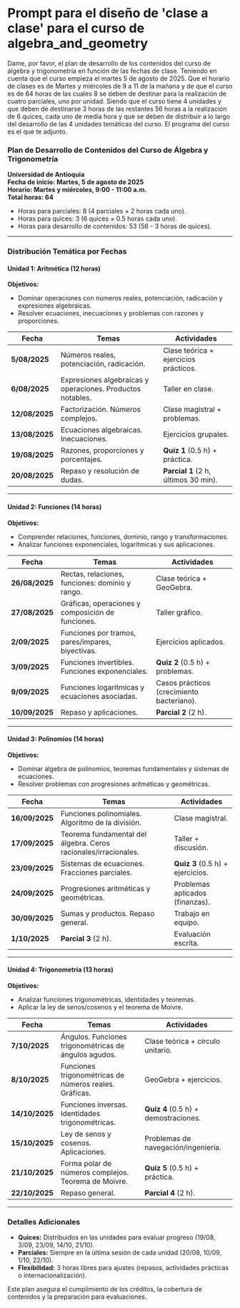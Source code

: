 # Prompt para el diseño de 'clase a clase' para el curso de algebra_and_geometry  

Dame, por favor, el plan de desarrollo de los contenidos del curso de álgebra y trigonometría en función de las fechas de clase. Teniendo en cuenta que el curso empieza el martes 5 de agosto de 2025. Que el horario de clases es de Martes y miércoles de 9 a 11 de la mañana y de que el curso es de 64 horas de las cuales 8 se deben de destinar para la realización de cuatro parciales, uno por unidad. Siendo que el curso tiene 4 unidades y que deben de destinarse 3 horas de las restantes 56 horas a la realización de 6 quices, cada uno de media hora y que se deben de distribuir a lo largo del desarrollo de las 4 unidades temáticas del curso. El programa del curso es el que te adjunto.  





### **Plan de Desarrollo de Contenidos del Curso de Álgebra y Trigonometría**  
**Universidad de Antioquia**  
**Fecha de inicio: Martes, 5 de agosto de 2025**  
**Horario: Martes y miércoles, 9:00 - 11:00 a.m.**  
**Total horas: 64**  
- Horas para parciales: 8 (4 parciales × 2 horas cada uno).  
- Horas para quices: 3 (6 quices × 0.5 horas cada uno).  
- Horas para desarrollo de contenidos: 53 (56 - 3 horas de quices).  

---

### **Distribución Temática por Fechas**  

#### **Unidad 1: Aritmética** (12 horas)  
**Objetivos:**  
- Dominar operaciones con números reales, potenciación, radicación y expresiones algebraicas.  
- Resolver ecuaciones, inecuaciones y problemas con razones y proporciones.  

| **Fecha**       | **Temas**                                                                 | **Actividades**                     |  
|-----------------|--------------------------------------------------------------------------|-------------------------------------|  
| **5/08/2025**  | Números reales, potenciación, radicación.                                | Clase teórica + ejercicios prácticos. |  
| **6/08/2025**  | Expresiones algebraicas y operaciones. Productos notables.               | Taller en clase.                    |  
| **12/08/2025** | Factorización. Números complejos.                                        | Clase magistral + problemas.        |  
| **13/08/2025** | Ecuaciones algebraicas. Inecuaciones.                                    | Ejercicios grupales.                |  
| **19/08/2025** | Razones, proporciones y porcentajes.                                     | **Quiz 1** (0.5 h) + práctica.      |  
| **20/08/2025** | Repaso y resolución de dudas.                                            | **Parcial 1** (2 h, últimos 30 min). |  

---

#### **Unidad 2: Funciones** (14 horas)  
**Objetivos:**  
- Comprender relaciones, funciones, dominio, rango y transformaciones.  
- Analizar funciones exponenciales, logarítmicas y sus aplicaciones.  

| **Fecha**       | **Temas**                                                                 | **Actividades**                     |  
|-----------------|--------------------------------------------------------------------------|-------------------------------------|  
| **26/08/2025** | Rectas, relaciones, funciones: dominio y rango.                          | Clase teórica + GeoGebra.           |  
| **27/08/2025** | Gráficas, operaciones y composición de funciones.                        | Taller gráfico.                     |  
| **2/09/2025**  | Funciones por tramos, pares/impares, biyectivas.                         | Ejercicios aplicados.               |  
| **3/09/2025**  | Funciones invertibles. Funciones exponenciales.                          | **Quiz 2** (0.5 h) + problemas.     |  
| **9/09/2025**  | Funciones logarítmicas y ecuaciones asociadas.                           | Casos prácticos (crecimiento bacteriano). |  
| **10/09/2025** | Repaso y aplicaciones.                                                   | **Parcial 2** (2 h).                |  

---

#### **Unidad 3: Polinomios** (14 horas)  
**Objetivos:**  
- Dominar álgebra de polinomios, teoremas fundamentales y sistemas de ecuaciones.  
- Resolver problemas con progresiones aritméticas y geométricas.  

| **Fecha**       | **Temas**                                                                 | **Actividades**                     |  
|-----------------|--------------------------------------------------------------------------|-------------------------------------|  
| **16/09/2025** | Funciones polinomiales. Algoritmo de la división.                        | Clase magistral.                    |  
| **17/09/2025** | Teorema fundamental del álgebra. Ceros racionales/irracionales.          | Taller + discusión.                 |  
| **23/09/2025** | Sistemas de ecuaciones. Fracciones parciales.                            | **Quiz 3** (0.5 h) + ejercicios.    |  
| **24/09/2025** | Progresiones aritméticas y geométricas.                                  | Problemas aplicados (finanzas).     |  
| **30/09/2025** | Sumas y productos. Repaso general.                                       | Trabajo en equipo.                  |  
| **1/10/2025**  | **Parcial 3** (2 h).                                                    | Evaluación escrita.                 |  

---

#### **Unidad 4: Trigonometría** (13 horas)  
**Objetivos:**  
- Analizar funciones trigonométricas, identidades y teoremas.  
- Aplicar la ley de senos/cosenos y el teorema de Moivre.  

| **Fecha**       | **Temas**                                                                 | **Actividades**                     |  
|-----------------|--------------------------------------------------------------------------|-------------------------------------|  
| **7/10/2025**  | Ángulos. Funciones trigonométricas de ángulos agudos.                    | Clase teórica + círculo unitario.   |  
| **8/10/2025**  | Funciones trigonométricas de números reales. Gráficas.                    | GeoGebra + ejercicios.              |  
| **14/10/2025** | Funciones inversas. Identidades trigonométricas.                          | **Quiz 4** (0.5 h) + demostraciones.|  
| **15/10/2025** | Ley de senos y cosenos. Aplicaciones.                                    | Problemas de navegación/ingeniería. |  
| **21/10/2025** | Forma polar de números complejos. Teorema de Moivre.                      | **Quiz 5** (0.5 h) + práctica.      |  
| **22/10/2025** | Repaso general.                                                          | **Parcial 4** (2 h).                |  

---

### **Detalles Adicionales**  
- **Quices:** Distribuidos en las unidades para evaluar progreso (19/08, 3/09, 23/09, 14/10, 21/10).  
- **Parciales:** Siempre en la última sesión de cada unidad (20/08, 10/09, 1/10, 22/10).  
- **Flexibilidad:** 3 horas libres para ajustes (repasos, actividades prácticas o internacionalización).  

Este plan asegura el cumplimiento de los créditos, la cobertura de contenidos y la preparación para evaluaciones.